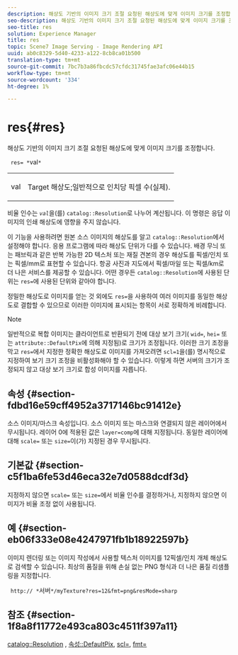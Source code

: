 ```yaml
---
description: 해상도 기반의 이미지 크기 조절 요청된 해상도에 맞게 이미지 크기를 조정합니다.
seo-description: 해상도 기반의 이미지 크기 조절 요청된 해상도에 맞게 이미지 크기를 조정합니다.
seo-title: res
solution: Experience Manager
title: res
topic: Scene7 Image Serving - Image Rendering API
uuid: ab0c8329-5d40-4233-a122-8cb8ca01b500
translation-type: tm+mt
source-git-commit: 7bc7b3a86fbcdc57cfdc31745fae3afc06e44b15
workflow-type: tm+mt
source-wordcount: '334'
ht-degree: 1%

---
```



# res{#res}

해상도 기반의 이미지 크기 조절 요청된 해상도에 맞게 이미지 크기를 조정합니다.

` res= *`val`*`

<table id="simpletable_E69F3709266749C4A165C90FF18FF5AA"> 
 <tr class="strow"> 
  <td class="stentry"> <p> <span class="varname"> val  </span> </p> </td> 
  <td class="stentry"> <p>Target 해상도;일반적으로 인치당 픽셀 수(실제). </p> </td> 
 </tr> 
</table>

비율 인수는 *`val`*&#x200B;을(를) `catalog::Resolution`로 나누어 계산됩니다. 이 명령은 응답 이미지의 인쇄 해상도에 영향을 주지 않습니다.

이 기능을 사용하려면 원본 소스 이미지의 해상도를 알고 `catalog::Resolution`에서 설정해야 합니다. 응용 프로그램에 따라 해상도 단위가 다를 수 있습니다. 배경 무늬 또는 패브릭과 같은 반복 가능한 2D 텍스처 또는 재질 견본의 경우 해상도를 픽셀/인치 또는 픽셀/mm로 표현할 수 있습니다. 항공 사진과 지도에서 픽셀/마일 또는 픽셀/km로 더 나은 서비스를 제공할 수 있습니다. 어떤 경우든 `catalog::Resolution`에 사용된 단위는 `res=`에 사용된 단위와 같아야 합니다.

정밀한 해상도로 이미지를 얻는 것 외에도 `res=`을 사용하여 여러 이미지를 동일한 해상도로 결합할 수 있으므로 이러한 이미지에 표시되는 항목이 서로 정확하게 비례합니다.

>[!NOTE]
>
>일반적으로 복합 이미지는 클라이언트로 반환되기 전에 대상 보기 크기( `wid=`, `hei=` 또는 `attribute::DefaultPix`에 의해 지정됨)로 크기가 조정됩니다. 이러한 크기 조정을 막고 `res=`에서 지정한 정확한 해상도로 이미지를 가져오려면 `scl=1`을(를) 명시적으로 지정하여 보기 크기 조정을 비활성화해야 할 수 있습니다. 이렇게 하면 서버의 크기가 조정되지 않고 대상 보기 크기로 합성 이미지를 자릅니다.

## 속성 {#section-fdbd16e59cff4952a3717146bc91412e}

소스 이미지/마스크 속성입니다. 소스 이미지 또는 마스크와 연결되지 않은 레이어에서 무시됩니다. 레이어 0에 적용된 값은 `layer=comp`에 대해 지정됩니다. 동일한 레이어에 대해 `scale=` 또는 `size=`이(가) 지정된 경우 무시됩니다.

## 기본값 {#section-c5f1ba6fe53d46eca32e7d0588dcdf3d}

지정하지 않으면 `scale=` 또는 `size=`에서 비율 인수를 결정하거나, 지정하지 않으면 이미지가 비율 조정 없이 사용됩니다.

## 예 {#section-eb06f333e08e4247971fb1b18922597b}

이미지 렌더링 또는 이미지 작성에서 사용할 텍스처 이미지를 12픽셀/인치 개체 해상도로 검색할 수 있습니다. 최상의 품질을 위해 손실 없는 PNG 형식과 더 나은 품질 리샘플링을 지정합니다.

` http:// *`서버`*/myTexture?res=12&fmt=png&resMode=sharp`

## 참조 {#section-1f8a8f11772e493ca803c4511f397a11}

[catalog::Resolution](../../../../../is-api/image-catalog/image-serving-api-ref/c-image-catalog-reference/c-image-svg-data-reference/c-image-data-reference/r-resolution-cat.md#reference-de489f5f36b64bd0831749546f8728e1) ,  [속성::DefaultPix](../../../../../is-api/image-catalog/image-serving-api-ref/c-image-catalog-reference/c-attributes-reference/r-defaultpix.md#reference-996b2c22b30f4fd9b970c84063306df1),  [scl=](../../../../../is-api/http-ref/image-serving-api-ref/c-http-protocol-reference/c-command-reference/r-scl.md#reference-b2a74e493d0d407e98fe350551ba3fcc),  [fmt=](../../../../../is-api/http-ref/image-serving-api-ref/c-http-protocol-reference/c-command-reference/r-is-http-fmt.md#reference-cdf10043423b45ba9fe15157fb3ae37a)
